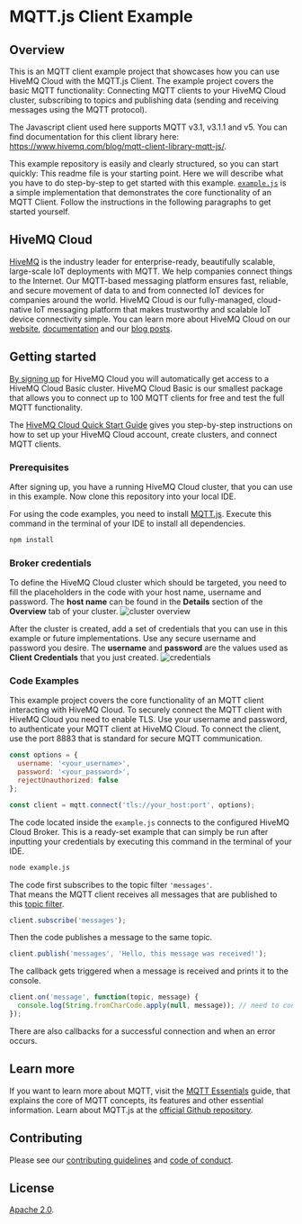 # MQTT.js Client Example

## Overview
This is an MQTT client example project that showcases how you can use HiveMQ Cloud with the MQTT.js Client. The example project covers the basic MQTT functionality: Connecting MQTT clients to your HiveMQ Cloud cluster, subscribing to topics and publishing data (sending and receiving messages using the MQTT protocol).

The Javascript client used here supports MQTT v3.1, v3.1.1 and v5.
You can find documentation for this client library here: https://www.hivemq.com/blog/mqtt-client-library-mqtt-js/.

This example repository is easily and clearly structured, so you can start quickly:
This readme file is your starting point. Here we will describe what you have to do step-by-step to get started with this example.
[``example.js``](example.js) is a simple implementation that demonstrates the core functionality of an MQTT Client.
Follow the instructions in the following paragraphs to get started yourself.

## HiveMQ Cloud
[HiveMQ](https://www.hivemq.com/) is the industry leader for enterprise-ready, beautifully scalable, large-scale IoT deployments with MQTT. We help companies connect things to the Internet. Our MQTT-based messaging platform ensures fast, reliable, and secure movement of data to and from connected IoT devices for companies around the world. HiveMQ Cloud is our fully-managed, cloud-native IoT messaging platform that makes trustworthy and scalable IoT device connectivity simple. You can learn more about HiveMQ Cloud on our [website](https://www.hivemq.com/mqtt-cloud-broker/), [documentation](https://www.hivemq.com/docs/hivemq-cloud/introduction.html)  and our [blog posts](https://www.hivemq.com/tags/cloud/).

## Getting started
[By signing up](https://console.hivemq.cloud) for HiveMQ Cloud you will automatically get access to a HiveMQ Cloud Basic cluster. HiveMQ Cloud Basic is our smallest package that allows you to connect up to 100 MQTT clients for free and test the full MQTT functionality. 

The [HiveMQ Cloud Quick Start Guide](https://www.hivemq.com/docs/hivemq-cloud/introduction.html#guide) gives you step-by-step instructions on how to set up your HiveMQ Cloud account, create clusters, and connect MQTT clients.


### Prerequisites 
After signing up, you have a running HiveMQ Cloud cluster, that you can use in this example.
Now clone this repository into your local IDE.

For using the code examples, you need to install [MQTT.js](https://github.com/mqttjs/MQTT.js).
Execute this command in the terminal of your IDE to install all dependencies.
```sh
npm install
```

### Broker credentials
To define the HiveMQ Cloud cluster which should be targeted, you need to fill the placeholders in the code with your host name, username and password.
The <b>host name</b> can be found in the <b>Details</b> section of the <b>Overview</b> tab of your cluster.
![cluster overview](/img/hivemq-cloud-cluster-overview.png)

After the cluster is created, add a set of credentials that you can use in this example or future implementations.
Use any secure username and password you desire.
The <b>username</b> and <b>password</b> are the values used as <b>Client Credentials</b> that you just created.
![credentials](/img/hivemq-cloud-credentials.png)

### Code Examples
This example project covers the core functionality of an MQTT client interacting with HiveMQ Cloud.
To securely connect the MQTT client with HiveMQ Cloud you need to enable TLS.
Use your username and password, to authenticate your MQTT client at HiveMQ Cloud.
To connect the client, use the port 8883 that is standard for secure MQTT communication. 

```js
const options = {
  username: '<your_username>',
  password: '<your_password>',
  rejectUnauthorized: false
};
```
```js
const client = mqtt.connect('tls://your_host:port', options);
```

The code located inside the ``example.js`` connects to the configured HiveMQ Cloud Broker.
This is a ready-set example that can simply be run after inputting your credentials by executing this command in the terminal of your IDE.
```sh
node example.js
```

The code first subscribes to the topic filter ``'messages'``.  
That means the MQTT client receives all messages that are published to this [topic filter](https://www.hivemq.com/blog/mqtt-essentials-part-5-mqtt-topics-best-practices/).
```js
client.subscribe('messages');
```

Then the code publishes a message to the same topic.
```js
client.publish('messages', 'Hello, this message was received!');
```

The callback gets triggered when a message is received and prints it to the console.
```js
client.on('message', function(topic, message) {
  console.log(String.fromCharCode.apply(null, message)); // need to convert the byte array to string
});
```
There are also callbacks for a successful connection and when an error occurs. 


## Learn more
If you want to learn more about MQTT, visit the [MQTT Essentials](https://www.hivemq.com/mqtt-essentials/) guide, that explains the core of MQTT concepts, its features and other essential information. Learn about MQTT.js at the [official Github repository](https://github.com/mqttjs).

## Contributing

Please see our [contributing guidelines](CONTRIBUTING.adoc) and [code of conduct](code-of-conduct.md).

## License

[Apache 2.0](LICENSE).
